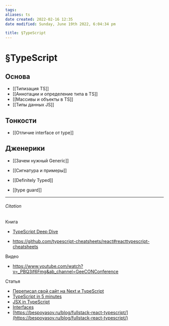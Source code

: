 ```yaml
---
tags: 
aliases: ts
date created: 2022-02-16 12:35
date modified: Sunday, June 19th 2022, 6:04:34 pm

title: §TypeScript
---
```


# §TypeScript

## Основа

- [[Типизация TS]]
- [[Аннотации и определение типа в TS]]
- [[Массивы и объекты в TS]]
- [[Типы данных JS]]

## Тонкости

- [[Отличие interface от type]]

## Дженерики

- [[Зачем нужный Generic]]
- [[Сигнатура и примеры]]

- [[Definitely Typed]]
- [[type guard]]



---

###### Citation

Книга

- [TypeScript Deep Dive ](https://basarat.gitbook.io/typescript/)

- https://github.com/typescript-cheatsheets/react#reacttypescript-cheatsheets

Видео

- https://www.youtube.com/watch?v=_PBQ3if6Fmg&ab_channel=GeeCONConference

Статья

- [Переписал свой сайт на Next и TypeScript](https://bespoyasov.ru/blog/tzlvt-upgrade/)
- [TypeScript in 5 minutes](https://www.typescriptlang.org/docs/handbook/typescript-in-5-minutes.html)
- [JSX in TypeScript](https://www.typescriptlang.org/docs/handbook/jsx.html)
- [Interfaces](https://www.typescriptlang.org/docs/handbook/interfaces.html)
- [https://bespoyasov.ru/blog/fullstack-react-typescript/](https://bespoyasov.ru/blog/fullstack-react-typescript/)
